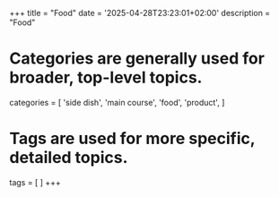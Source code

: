 +++
title = "Food"
date = '2025-04-28T23:23:01+02:00'
description = "Food"
# Categories are generally used for broader, top-level topics.
categories = [
 'side dish',
 'main course',
 'food',
 'product',
]
# Tags are used for more specific, detailed topics.
tags = [
]
+++
